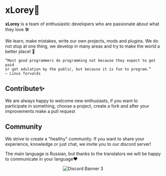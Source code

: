 # xLorey🌌

**xLorey** is a team of enthusiastic developers who are passionate about what they love 🛠️

We learn, make mistakes, write our own projects, mods and plugins. 
We do not stop at one thing, we develop in many areas and try to make the world a better place! 💫

```
“Most good programmers do programming not because they expect to get paid
or get adulation by the public, but because it is fun to program.”
— Linus Torvalds
```

## Contribute✨
We are always happy to welcome new enthusiasts, if you want to participate in something, 
choose a project, create a fork and after your improvements make a pull request

## Community
We strive to create a "healthy" community. If you want to share your experience, knowledge or just chat, we invite you to our discord server!

The main language is Russian, but thanks to the translators we will be happy to communicate in your language❤️

<p align="center">
  <img src="https://discordapp.com/api/guilds/1174285070761197599/widget.png?style=banner3" alt="Discord Banner 3"/>
</p>
